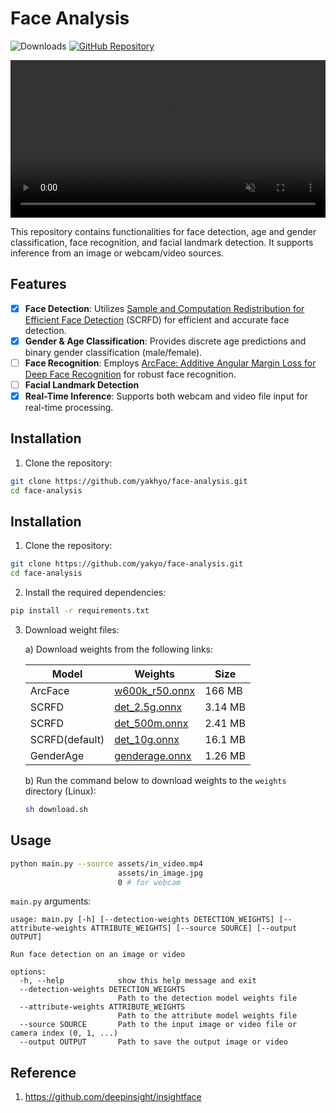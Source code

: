 # Face Analysis

![Downloads](https://img.shields.io/github/downloads/yakhyo/face-analysis/total) [![GitHub Repository](https://img.shields.io/badge/GitHub-Repository-blue?logo=github)](https://github.com/yakhyo/face-analysis)

<video controls autoplay loop src="https://github.com/user-attachments/assets/d4bf1ed3-4f53-44ab-80ee-82e0df4d95e6
" muted="false" width="100%"></video>

This repository contains functionalities for face detection, age and gender classification, face recognition, and facial landmark detection. It supports inference from an image or webcam/video sources.

## Features

- [x] **Face Detection**: Utilizes [Sample and Computation Redistribution for Efficient Face Detection](https://arxiv.org/abs/2105.04714) (SCRFD) for efficient and accurate face detection.
- [x] **Gender & Age Classification**: Provides discrete age predictions and binary gender classification (male/female).
- [ ] **Face Recognition**: Employs [ArcFace: Additive Angular Margin Loss for Deep Face Recognition](https://arxiv.org/abs/1801.07698) for robust face recognition.
- [ ] **Facial Landmark Detection**
- [x] **Real-Time Inference**: Supports both webcam and video file input for real-time processing.

## Installation

1. Clone the repository:

```bash
git clone https://github.com/yakhyo/face-analysis.git
cd face-analysis
```

## Installation

1. Clone the repository:

```bash
git clone https://github.com/yakyo/face-analysis.git
cd face-analysis
```

2. Install the required dependencies:

```bash
pip install -r requirements.txt
```

3. Download weight files:

   a) Download weights from the following links:

   | Model          | Weights                                                                                           | Size    |
   | -------------- | ------------------------------------------------------------------------------------------------- | ------- |
   | ArcFace        | [w600k_r50.onnx](https://github.com/yakhyo/face-analysis/releases/download/v0.0.1/w600k_r50.onnx) | 166 MB  |
   | SCRFD          | [det_2.5g.onnx](https://github.com/yakhyo/face-analysis/releases/download/v0.0.1/det_2.5g.onnx)   | 3.14 MB |
   | SCRFD          | [det_500m.onnx](https://github.com/yakhyo/face-analysis/releases/download/v0.0.1/det_500m.onnx)   | 2.41 MB |
   | SCRFD(default) | [det_10g.onnx](https://github.com/yakhyo/face-analysis/releases/download/v0.0.1/det_10g.onnx)     | 16.1 MB |
   | GenderAge      | [genderage.onnx](https://github.com/yakhyo/face-analysis/releases/download/v0.0.1/genderage.onnx) | 1.26 MB |

   b) Run the command below to download weights to the `weights` directory (Linux):

   ```bash
   sh download.sh
   ```

## Usage

```bash
python main.py --source assets/in_video.mp4
                        assets/in_image.jpg
                        0 # for webcam
```

`main.py` arguments:

```
usage: main.py [-h] [--detection-weights DETECTION_WEIGHTS] [--attribute-weights ATTRIBUTE_WEIGHTS] [--source SOURCE] [--output OUTPUT]

Run face detection on an image or video

options:
  -h, --help            show this help message and exit
  --detection-weights DETECTION_WEIGHTS
                        Path to the detection model weights file
  --attribute-weights ATTRIBUTE_WEIGHTS
                        Path to the attribute model weights file
  --source SOURCE       Path to the input image or video file or camera index (0, 1, ...)
  --output OUTPUT       Path to save the output image or video
```

## Reference

1. https://github.com/deepinsight/insightface
